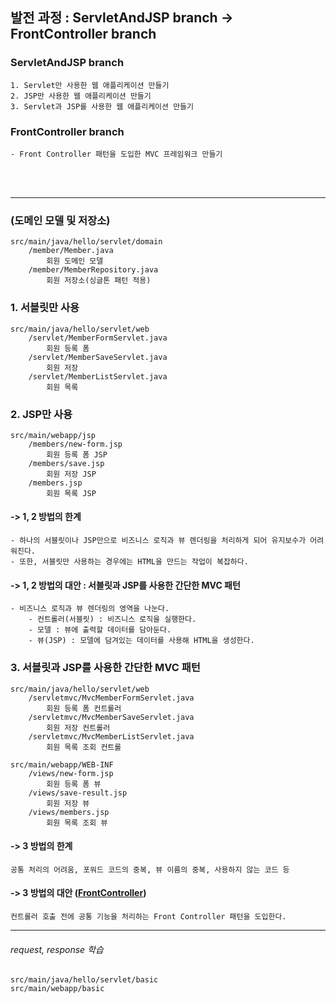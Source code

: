 ## 발전 과정 : ServletAndJSP branch -> FrontController branch

### ServletAndJSP branch
	1. Servlet만 사용한 웹 애플리케이션 만들기
 	2. JSP만 사용한 웹 애플리케이션 만들기
  	3. Servlet과 JSP를 사용한 웹 애플리케이션 만들기
   
### FrontController branch
	- Front Controller 패턴을 도입한 MVC 프레임워크 만들기
<br></br>

---
### (도메인 모델 및 저장소)
	src/main/java/hello/servlet/domain
		/member/Member.java
			회원 도메인 모델
		/member/MemberRepository.java
			회원 저장소(싱글톤 패턴 적용)

### 1. 서블릿만 사용
	src/main/java/hello/servlet/web
		/servlet/MemberFormServlet.java
			회원 등록 폼
		/servlet/MemberSaveServlet.java
			회원 저장
		/servlet/MemberListServlet.java
			회원 목록

### 2. JSP만 사용
	src/main/webapp/jsp
		/members/new-form.jsp
			회원 등록 폼 JSP
		/members/save.jsp
			회원 저장 JSP
		/members.jsp
			회원 목록 JSP

#### ->  1, 2 방법의 한계
	- 하나의 서블릿이나 JSP만으로 비즈니스 로직과 뷰 렌더링을 처리하게 되어 유지보수가 어려워진다. 
 	- 또한, 서블릿만 사용하는 경우에는 HTML을 만드는 작업이 복잡하다. 

#### ->  1, 2 방법의 대안 : 서블릿과 JSP를 사용한 간단한 MVC 패턴
	- 비즈니스 로직과 뷰 렌더링의 영역을 나눈다.
		- 컨트롤러(서블릿) : 비즈니스 로직을 실행한다.
		- 모델 : 뷰에 출력할 데이터를 담아둔다.
		- 뷰(JSP) : 모델에 담겨있는 데이터를 사용해 HTML을 생성한다.

### 3. 서블릿과 JSP를 사용한 간단한 MVC 패턴
	src/main/java/hello/servlet/web
		/servletmvc/MvcMemberFormServlet.java
			회원 등록 폼 컨트롤러
		/servletmvc/MvcMemberSaveServlet.java
			회원 저장 컨트롤러
		/servletmvc/MvcMemberListServlet.java
			회원 목록 조회 컨트롤

	src/main/webapp/WEB-INF
		/views/new-form.jsp
			회원 등록 폼 뷰
		/views/save-result.jsp
			회원 저장 뷰
		/views/members.jsp
			회원 목록 조회 뷰

#### ->  3 방법의 한계
	공통 처리의 어려움, 포워드 코드의 중복, 뷰 이름의 중복, 사용하지 않는 코드 등
#### ->  3 방법의 대안 ([FrontController](https://github.com/LeeJae-H/Practice-Java-ServletAndJSP/tree/FrontController))
	컨트롤러 호출 전에 공통 기능을 처리하는 Front Controller 패턴을 도입한다.
 	  
---
###### request, response 학습 
	src/main/java/hello/servlet/basic
	src/main/webapp/basic
